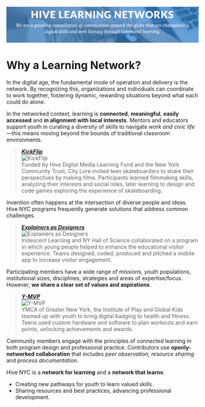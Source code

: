 ![Hive Learning Networks](../images/hive-header.png)
# Why a Learning Network?

In the digital age, the fundamental mode of operation and delivery is the network. By recognizing this, organizations and individuals can coordinate to work together, fostering dynamic, rewarding situations beyond what each could do alone.

In the networked context, learning is **connected**, **meaningful**, **easily accessed** and **in alignment with local interests**. Mentors and educators support youth in curating a diversity of skills to navigate *work and civic life*—this means moving beyond the bounds of traditional classroom environments.

> ***[KickFlip](http://hivenyc.org/portfolio/kickflip/)***<br/>![KickFlip](http://hivenyc.org/wp-content/uploads/CityLore-KickFlip-300x240.jpg)<br/>Funded by Hive Digital Media Learning Fund and the New York Community Trust, City Lore invited teen skateboarders to share their perspectives by making films. Participants learned filmmaking skills, analyzing their interests and social roles, later learning to design and code games exploring the experience of skateboarding.

Invention often happens at the intersection of diverse people and ideas. Hive NYC programs frequently generate solutions that address common challenges.

> ***[Explainers as Designers](http://hivenyc.org/portfolio/explainers-as-designers/)***
<br/>![Explainers as Designers](http://hivenyc.org/wp-content/uploads/8711284515_3bd19877e5_z-1-300x300.jpg)<br/>Iridescent Learning and NY Hall of Science collaborated on a program in which young people helped to enhance the educational visitor experience. Teams designed, coded, produced and pitched a mobile app to increase visitor engagement.

Participating members have a wide range of missions, youth populations, institutional sizes, disciplines, strategies and areas of expertise/focus. However, **we share a clear set of values and aspirations**.

> ***[Y-MVP](http://hivenyc.org/portfolio/y-mvp/)***<br/>![Y-MVP](http://hivenyc.org/wp-content/uploads/Y-MVP-125-300x300.jpg)<br/>YMCA of Greater New York, the Institute of Play and Global Kids teamed up with youth to bring digital badging to health and fitness. Teens used custom hardware and software to plan workouts and earn points, unlocking achievements and awards.

Community members engage with the principles of connected learning in both program design and professional practice. Contributors use **openly-networked collaboration** that includes *peer observation*, *resource sharing* and *process documentation*.

Hive NYC is a **network for learning** and a **network that learns**:
* Creating new pathways for youth to learn valued skills.
* Sharing resources and best practices, advancing professional development.


